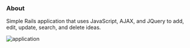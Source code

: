 ### About

Simple Rails application that uses JavaScript, AJAX, and JQuery to add, edit, update, search, and delete ideas.

![application](http://g.recordit.co/FMwnbSPB4q.gif)
